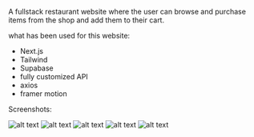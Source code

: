A fullstack restaurant website where the user can browse and purchase items from the shop and add them to their cart.

what has been used for this website:
- Next.js
- Tailwind
- Supabase
- fully customized API
- axios
- framer motion


Screenshots:

![alt text](./idiot/bestmeat/public/images/sc1.png) 
![alt text](./sc2.png) 
![alt text](./sc3.png) 
![alt text](./sc4.png) 
![alt text](./sc5.png) 
